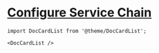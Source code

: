 # [Configure Service Chain](https://docs.kaia.io/nodes/service-chain/configure)

```mdx-code-block
import DocCardList from '@theme/DocCardList';

<DocCardList />
```